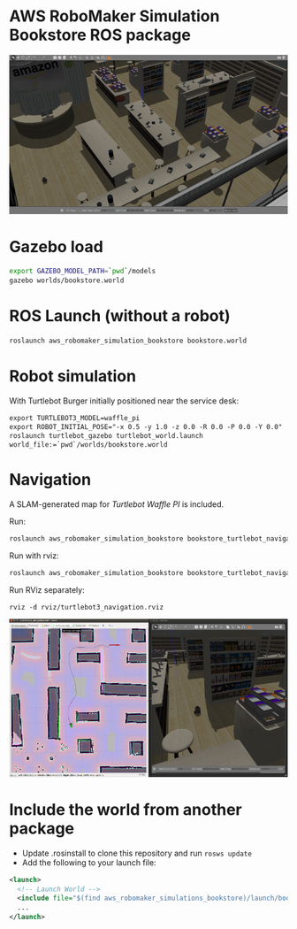 # AWS RoboMaker Simulation Bookstore ROS package

![Gazebo01](docs/images/gazebo_01.png)

# Gazebo load
```bash
export GAZEBO_MODEL_PATH=`pwd`/models
gazebo worlds/bookstore.world
```

# ROS Launch (without a robot)
```bash
roslaunch aws_robomaker_simulation_bookstore bookstore.world
```

# Robot simulation
With Turtlebot Burger initially positioned near the service desk: 
```
export TURTLEBOT3_MODEL=waffle_pi
export ROBOT_INITIAL_POSE="-x 0.5 -y 1.0 -z 0.0 -R 0.0 -P 0.0 -Y 0.0"
roslaunch turtlebot_gazebo turtlebot_world.launch  world_file:=`pwd`/worlds/bookstore.world
```

# Navigation
A SLAM-generated map for *Turtlebot Waffle PI* is included.

Run:
```bash
roslaunch aws_robomaker_simulation_bookstore bookstore_turtlebot_navigation.launch 
```

Run with rviz:
```bash
roslaunch aws_robomaker_simulation_bookstore bookstore_turtlebot_navigation.launch open_rviz:=true
```

Run RViz separately:
```
rviz -d rviz/turtlebot3_navigation.rviz
```

![NavPath](docs/images/nav_path_rviz_gazebo.png)

# Include the world from another package
* Update .rosinstall to clone this repository and run `rosws update`
* Add the following to your launch file:
```xml
<launch>
  <!-- Launch World -->
  <include file="$(find aws_robomaker_simulations_bookstore)/launch/bookstore.launch"/>
  ...
</launch>
```
